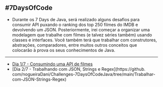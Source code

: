 ## #7DaysOfCode

* Durante os 7 Days de Java, será realizado alguns desafios para consumir API puxando o ranking dos top 250 filmes do IMDB e devolvendo um JSON. Posteriormente, irei começar a organizar uma modelagem que trabalhe com filmes (e talvez séries também) usando classes e interfaces. Você também terá que trabalhar com construtores, abstrações, comparadores, entre muitos outros conceitos que colocarão à prova os seus conhecimentos de Java.

---

* [Dia 1/7 - Consumindo uma API de filmes](https://github.com/nogueiraDani/Challenges-7DaysOfCodeJava/tree/main/Consumir-uma-API-de-filmes)
* [Dia 2/7 - Trabalhando com JSON, Strings e Regex](https://github.
  com/nogueiraDani/Challenges-7DaysOfCodeJava/tree/main/Trabalhar-com-JSON-Strings-Regex)
